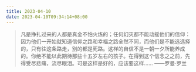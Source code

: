 ```yaml
---
title: 2023-04-10
date: 2023-04-10T09:34:14+08:00
---
```


>凡是挣扎过来的人都是真金不怕火炼的；任何幻灭都不能动摇他们的信仰：因为他们一开始就知道信仰之路和幸福之路全然不同，而他们是不能选选择的，只有往这条路走，别的都是死路。这样的自信不是一朝一夕所能养成的。你绝不能以此期待那些十五岁左右的孩子。在得到这个信念之之前，先得受尽悲痛，流尽眼泪。可是这样是好的，应该要这样……
>——罗曼·罗兰